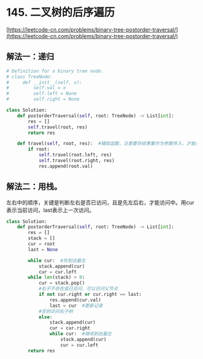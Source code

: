 # 145. 二叉树的后序遍历

[https://leetcode-cn.com/problems/binary-tree-postorder-traversal/](https://leetcode-cn.com/problems/binary-tree-postorder-traversal/)

## 解法一：递归

```python
# Definition for a binary tree node.
# class TreeNode:
#     def __init__(self, x):
#         self.val = x
#         self.left = None
#         self.right = None

class Solution:
    def postorderTraversal(self, root: TreeNode) -> List[int]:
        res = []
        self.travel(root, res)
        return res

    def travel(self, root, res):  #辅助函数，注意要将结果集作为参数传入，才能在递归中修改结果集
        if root:            
            self.travel(root.left, res)                   
            self.travel(root.right, res)
            res.append(root.val)
```

## 解法二：用栈。

左右中的顺序，关键是判断左右是否已访问，且是先左后右，才能访问中。用cur表示当前访问，last表示上一次访问。

```python
class Solution:
    def postorderTraversal(self, root: TreeNode) -> List[int]:
        res = []
        stack = []
        cur = root
        last = None

        while cur:  #先到达最左
            stack.append(cur)
            cur = cur.left
        while len(stack) > 0:
            cur = stack.pop()
            #右子不存在或已访问，可以访问父节点
            if not cur.right or cur.right == last:
                res.append(cur.val)
                last = cur  #更新记录
            #否则访问右子树
            else:
                stack.append(cur)
                cur = cur.right
                while cur:  #继续到达最左
                    stack.append(cur)
                    cur = cur.left
        return res

```

